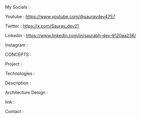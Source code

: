 My Socials :

Youtube : https://www.youtube.com/@sauravdev4757

Twitter : https://x.com/Saurav_dev21

Linkedin : https://www.linkedin.com/in/saurabh-dev-9120aa236/

Instagram :

CONCEPTS : 

Project :

Technologies :



Description :

Architecture Deisgn :

link :

Contact :
